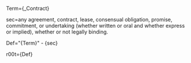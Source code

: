 Term={_Contract}

sec=any agreement, contract, lease, consensual obligation, promise, commitment, or undertaking (whether written or oral and whether express or implied), whether or not legally binding.

Def="{Term}" - {sec}

r00t={Def}

